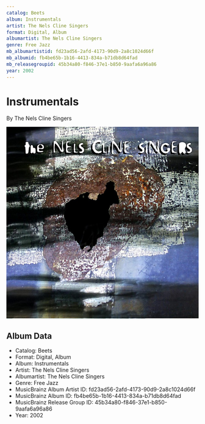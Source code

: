 ```yaml
---
catalog: Beets
album: Instrumentals
artist: The Nels Cline Singers
format: Digital, Album
albumartist: The Nels Cline Singers
genre: Free Jazz
mb_albumartistid: fd23ad56-2afd-4173-90d9-2a8c1024d66f
mb_albumid: fb4be65b-1b16-4413-834a-b71db8d64fad
mb_releasegroupid: 45b34a80-f846-37e1-b850-9aafa6a96a86
year: 2002
---
```


# Instrumentals

By The Nels Cline Singers

![](../../assets/beetscovers/The_Nels_Cline_Singers-Instrumentals.jpg)

## Album Data

- Catalog: Beets
- Format: Digital, Album
- Album: Instrumentals
- Artist: The Nels Cline Singers
- Albumartist: The Nels Cline Singers
- Genre: Free Jazz
- MusicBrainz Album Artist ID: fd23ad56-2afd-4173-90d9-2a8c1024d66f
- MusicBrainz Album ID: fb4be65b-1b16-4413-834a-b71db8d64fad
- MusicBrainz Release Group ID: 45b34a80-f846-37e1-b850-9aafa6a96a86
- Year: 2002

